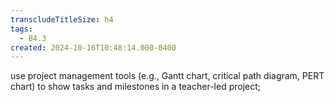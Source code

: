 ```yaml
---
transcludeTitleSize: h4
tags:
  - B4.3
created: 2024-10-16T10:48:14.000-0400
---
```

use project management tools (e.g., Gantt chart, critical path diagram, PERT chart) to show tasks and milestones in a teacher-led project;